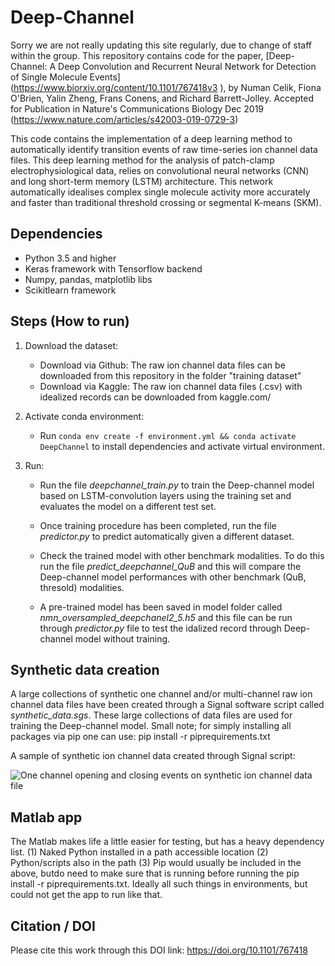 # Deep-Channel
Sorry we are not really updating this site regularly, due to change of staff within the group.
This repository contains code for the paper, [Deep-Channel: A Deep Convolution and Recurrent Neural Network for Detection of Single Molecule Events] (https://www.biorxiv.org/content/10.1101/767418v3 ), by Numan Celik, Fiona O'Brien, Yalin Zheng, Frans Conens, and Richard Barrett-Jolley.
Accepted for Publication in Nature's Communications Biology Dec 2019 (https://www.nature.com/articles/s42003-019-0729-3)

This code contains the implementation of a deep learning method to automatically identify transition events of raw time-series ion channel data files. This deep learning method for the analysis of patch-clamp electrophysiological data, relies on convolutional neural networks (CNN) and long short-term memory (LSTM) architecture. This network automatically idealises complex single molecule activity more accurately and faster than traditional threshold crossing or segmental K-means (SKM). 

## Dependencies
* Python 3.5 and higher
* Keras framework with Tensorflow backend
* Numpy, pandas, matplotlib libs
* Scikitlearn framework

## Steps (How to run)
1. Download the dataset:
    * Download via Github:
     The raw ion channel data files can be downloaded from this repository in the folder "training dataset"
    * Download via Kaggle:
     The raw ion channel data files (.csv) with idealized records can be downloaded from kaggle.com/

2. Activate conda environment:

    * Run `conda env create -f environment.yml && conda activate DeepChannel` to install dependencies and activate virtual environment. 


3. Run:
   * Run the file *deepchannel_train.py* to train the Deep-channel model based on LSTM-convolution layers using the training set and evaluates the model on a different test set.
   
   * Once training procedure has been completed, run the file *predictor.py* to predict automatically given a different dataset. 

   * Check the trained model with other benchmark modalities. To do this run the file *predict_deepchannel_QuB* and this will compare the Deep-channel model performances with other benchmark (QuB, thresold) modalities.
   
   * A pre-trained model has been saved in model folder called *nmn_oversampled_deepchanel2_5.h5* and this file can be run through *predictor.py* file to test the idalized record through Deep-channel model without training.
   
## Synthetic data creation
A large collections of synthetic one channel and/or multi-channel raw ion channel data files have been created through a Signal software script called *synthetic_data.sgs*. 
These large collections of data files are used for training the Deep-channel model. 
Small note; for simply installing all packages via pip one can use: pip install -r piprequirements.txt

A sample of synthetic ion channel data created through Signal script:

![One channel opening and closing events on synthetic ion channel data file](synthetic_data_creation/ion_channel4.png)
## Matlab app
The Matlab makes life a little easier for testing,
but has a heavy dependency list.
(1) Naked Python installed in a path accessible location
(2) Python/scripts also in the path
(3) Pip would usually be included in the above, butdo need to
make sure that is running before running the 
pip install -r piprequirements.txt.  Ideally all such things
in environments, but could not get the app to run like that.


## Citation / DOI
Please cite this work through this DOI link:
https://doi.org/10.1101/767418
